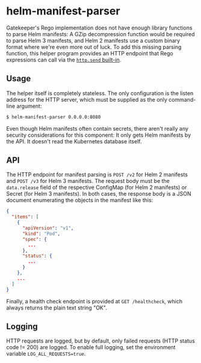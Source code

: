 # helm-manifest-parser

Gatekeeper's Rego implementation does not have enough library functions to parse Helm manifests: A GZip decompression
function would be required to parse Helm 3 manifests, and Helm 2 manifests use a custom binary format where we're even
more out of luck. To add this missing parsing function, this helper program provides an HTTP endpoint that Rego
expressions can call via the [`http.send` built-in](https://www.openpolicyagent.org/docs/latest/policy-reference/#http).

## Usage

The helper itself is completely stateless. The only configuration is the listen address for the HTTP server, which must
be supplied as the only command-line argument:

```bash
$ helm-manifest-parser 0.0.0.0:8080
```

Even though Helm manifests often contain secrets, there aren't really any security considerations for this component: It
only gets Helm manifests by the API. It doesn't read the Kubernetes database itself.

## API

The HTTP endpoint for manifest parsing is `POST /v2` for Helm 2 manifests and `POST /v3` for Helm 3 manifests. The
request body must be the `data.release` field of the respective ConfigMap (for Helm 2 manifests) or Secret (for Helm 3
manifests). In both cases, the response body is a JSON document enumerating the objects in the manifest like this:

```json
{
  "items": [
    {
      "apiVersion": "v1",
      "kind": "Pod",
      "spec": {
        ...
      },
      "status": {
        ...
      }
    },
    ...
  ]
}
```

Finally, a health check endpoint is provided at `GET /healthcheck`, which always returns the plain text string "OK".

## Logging

HTTP requests are logged, but by default, only failed requests (HTTP status code != 200) are logged. To enable full
logging, set the environment variable `LOG_ALL_REQUESTS=true`.
